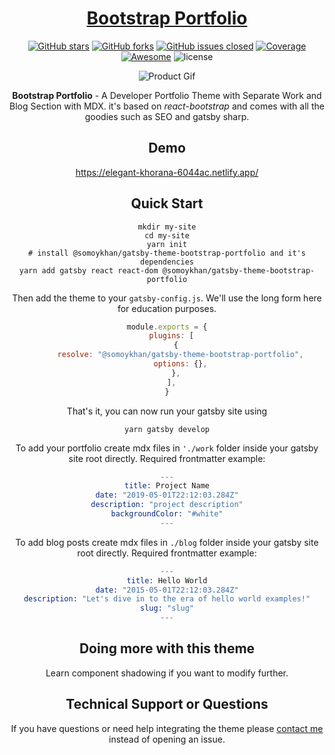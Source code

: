 <div align="center">

# <a href="https://elegant-khorana-6044ac.netlify.app/" target="_blank" rel="noopener noreferrer">Bootstrap Portfolio</a>

</div>

<div align="center">

<div align="center">

[![GitHub stars](https://img.shields.io/github/stars/somoy99/gatsby-theme-bootstrap-portfolio.svg?color="brightgreen"&style=flat-square)](https://github.com/somoy99/gatsby-theme-bootstrap-portfolio)
[![GitHub forks](https://img.shields.io/github/forks/somoy99/gatsby-theme-bootstrap-portfolio.svg?color="success"&style=flat-square)](https://github.com/somoy99/gatsby-theme-bootstrap-portfolio)
[![GitHub issues closed](https://img.shields.io/github/issues-closed-raw/somoy99/gatsby-theme-bootstrap-portfolio.svg?color="orange"&style=flat-square)]() 
<a href="https://coveralls.io/github/chartjs/Chart.js?branch=master"><img src="https://img.shields.io/coveralls/chartjs/Chart.js.svg?&style=flat-square&maxAge=600" alt="Coverage"></a>
<a href="https://github.com/chartjs/awesome"><img src="https://awesome.re/badge-flat2.svg?&style=flat-square" alt="Awesome"></a>
![license](https://img.shields.io/badge/license-MIT-blue.svg?&style=flat-square)
</div>

<div align="center">

![Product Gif](https://s6.gifyu.com/images/bootstrapportfolio.gif)

</div>

**Bootstrap Portfolio** - A Developer Portfolio Theme with Separate Work and Blog Section with MDX.
it's based on *react-bootstrap* and comes with all the goodies such as SEO and gatsby sharp.

## Demo
https://elegant-khorana-6044ac.netlify.app/

## Quick Start

```shell
mkdir my-site
cd my-site
yarn init
# install @somoykhan/gatsby-theme-bootstrap-portfolio and it's dependencies
yarn add gatsby react react-dom @somoykhan/gatsby-theme-bootstrap-portfolio
```

Then add the theme to your `gatsby-config.js`. We'll use the long form
here for education purposes.

```javascript
module.exports = {
  plugins: [
    {
      resolve: "@somoykhan/gatsby-theme-bootstrap-portfolio",
      options: {},
    },
  ],
}
```

That's it, you can now run your gatsby site using

```shell
yarn gatsby develop
```

To add your portfolio create mdx files in `'./work` folder inside your gatsby site root directly.
Required frontmatter example:
```s
---
title: Project Name
date: "2019-05-01T22:12:03.284Z"
description: "project description"
backgroundColor: "#white"
---
```

To add blog posts create mdx files in `./blog` folder inside your gatsby site root directly.
Required frontmatter example:
```s
---
title: Hello World
date: "2015-05-01T22:12:03.284Z"
description: "Let's dive in to the era of hello world examples!"
slug: "slug"
---
```

## Doing more with this theme

Learn component shadowing if you want to modify further.

## Technical Support or Questions

If you have questions or need help integrating the theme please [contact me](mailto:k.somoykhan@gmail.com) instead of opening an issue.
